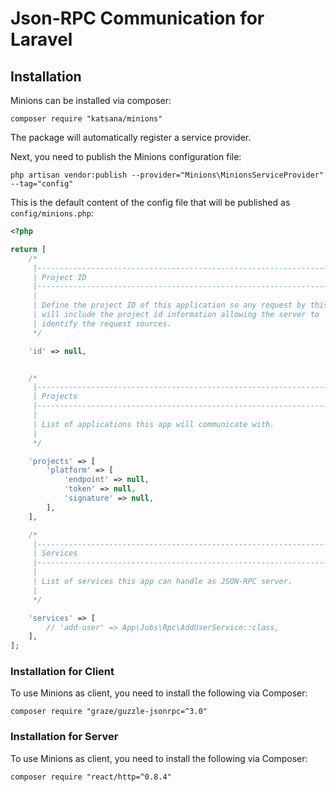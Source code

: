 Json-RPC Communication for Laravel
===================

## Installation

Minions can be installed via composer:

```
composer require "katsana/minions"
```

The package will automatically register a service provider.

Next, you need to publish the Minions configuration file:

```
php artisan vendor:publish --provider="Minions\MinionsServiceProvider" --tag="config"
```

This is the default content of the config file that will be published as `config/minions.php`:

```php
<?php

return [
    /*
     |--------------------------------------------------------------------------
     | Project ID
     |--------------------------------------------------------------------------
     |
     | Define the project ID of this application so any request by this app
     | will include the project id information allowing the server to
     | identify the request sources.
     */

    'id' => null,


    /*
     |--------------------------------------------------------------------------
     | Projects
     |--------------------------------------------------------------------------
     |
     | List of applications this app will communicate with.
     |
     */

    'projects' => [
        'platform' => [
            'endpoint' => null,
            'token' => null,
            'signature' => null,
        ],
    ],

    /*
     |--------------------------------------------------------------------------
     | Services
     |--------------------------------------------------------------------------
     |
     | List of services this app can handle as JSON-RPC server.
     |
     */

    'services' => [
        // 'add-user' => App\Jobs\Rpc\AddUserService::class,
    ],
];
```

### Installation for Client

To use Minions as client, you need to install the following via Composer:

```
composer require "graze/guzzle-jsonrpc=^3.0"
```


### Installation for Server

To use Minions as client, you need to install the following via Composer:

```
composer require "react/http=^0.8.4"
```
